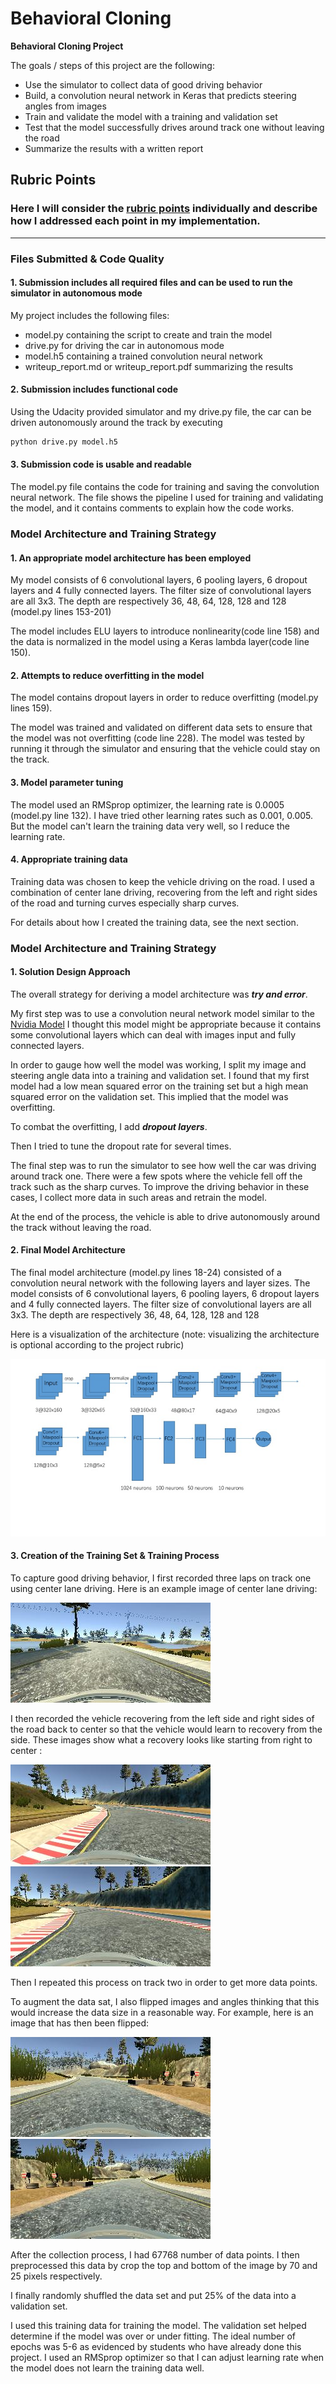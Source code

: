 # **Behavioral Cloning** 

**Behavioral Cloning Project**

The goals / steps of this project are the following:
* Use the simulator to collect data of good driving behavior
* Build, a convolution neural network in Keras that predicts steering angles from images
* Train and validate the model with a training and validation set
* Test that the model successfully drives around track one without leaving the road
* Summarize the results with a written report


[//]: # (Image References)

[image1]: ./examples/placeholder.png "Model Visualization"
[image2]: ./examples/placeholder.png "Grayscaling"
[image3]: ./examples/placeholder_small.png "Recovery Image"
[image4]: ./examples/placeholder_small.png "Recovery Image"
[image5]: ./examples/placeholder_small.png "Recovery Image"
[image6]: ./examples/placeholder_small.png "Normal Image"
[image7]: ./examples/placeholder_small.png "Flipped Image"

## Rubric Points
### Here I will consider the [rubric points](https://review.udacity.com/#!/rubrics/432/view) individually and describe how I addressed each point in my implementation.  

---
### Files Submitted & Code Quality

#### 1. Submission includes all required files and can be used to run the simulator in autonomous mode

My project includes the following files:
* model.py containing the script to create and train the model
* drive.py for driving the car in autonomous mode
* model.h5 containing a trained convolution neural network 
* writeup_report.md or writeup_report.pdf summarizing the results

#### 2. Submission includes functional code
Using the Udacity provided simulator and my drive.py file, the car can be driven autonomously around the track by executing 
```sh
python drive.py model.h5
```

#### 3. Submission code is usable and readable

The model.py file contains the code for training and saving the convolution neural network. The file shows the pipeline I used for training and validating the model, and it contains comments to explain how the code works.

### Model Architecture and Training Strategy

#### 1. An appropriate model architecture has been employed

My model consists of 6 convolutional layers, 6 pooling layers, 6 dropout layers and 4 fully connected layers. The filter size of convolutional layers are all 3x3. The depth are respectively 36, 48, 64, 128, 128 and 128 (model.py lines 153-201)

The model includes ELU layers to introduce nonlinearity(code line 158) and the data is normalized in the model using a Keras lambda layer(code line 150).

#### 2. Attempts to reduce overfitting in the model

The model contains dropout layers in order to reduce overfitting (model.py lines 159). 

The model was trained and validated on different data sets to ensure that the model was not overfitting (code line 228). The model was tested by running it through the simulator and ensuring that the vehicle could stay on the track.

#### 3. Model parameter tuning

The model used an RMSprop optimizer, the learning rate is 0.0005 (model.py line 132). I have tried other learning rates such as 0.001, 0.005. But the model can't learn the training data very well, so I reduce the learning rate.

#### 4. Appropriate training data

Training data was chosen to keep the vehicle driving on the road. I used a combination of center lane driving, recovering from the left and right sides of the road and turning curves especially sharp curves.

For details about how I created the training data, see the next section. 

### Model Architecture and Training Strategy

#### 1. Solution Design Approach

The overall strategy for deriving a model architecture was ***try and error***.

My first step was to use a convolution neural network model similar to the [Nvidia Model](http://images.nvidia.com/content/tegra/automotive/images/2016/solutions/pdf/end-to-end-dl-using-px.pdf) I thought this model might be appropriate because it contains some convolutional layers which can deal with images input and fully connected layers.

In order to gauge how well the model was working, I split my image and steering angle data into a training and validation set. I found that my first model had a low mean squared error on the training set but a high mean squared error on the validation set. This implied that the model was overfitting. 

To combat the overfitting, I add ***dropout layers***. 

Then I tried to tune the dropout rate for several times.

The final step was to run the simulator to see how well the car was driving around track one. There were a few spots where the vehicle fell off the track such as the sharp curves. To improve the driving behavior in these cases, I collect more data in such areas and retrain the model.

At the end of the process, the vehicle is able to drive autonomously around the track without leaving the road.

#### 2. Final Model Architecture

The final model architecture (model.py lines 18-24) consisted of a convolution neural network with the following layers and layer sizes. The model consists of 6 convolutional layers, 6 pooling layers, 6 dropout layers and 4 fully connected layers. The filter size of convolutional layers are all 3x3. The depth are respectively 36, 48, 64, 128, 128 and 128

Here is a visualization of the architecture (note: visualizing the architecture is optional according to the project rubric)

![Model Architecture](https://github.com/LiyuanLacfo/SelfDrivingCarProject/blob/master/P3_BahaviorClone/model_arc_1.jpg)

#### 3. Creation of the Training Set & Training Process

To capture good driving behavior, I first recorded three laps on track one using center lane driving. Here is an example image of center lane driving:

![center lane](https://github.com/LiyuanLacfo/SelfDrivingCarProject/blob/master/P3_BahaviorClone/center_1.jpg)

I then recorded the vehicle recovering from the left side and right sides of the road back to center so that the vehicle would learn to recovery from the side. These images show what a recovery looks like starting from right to center :

![go back 1](https://github.com/LiyuanLacfo/SelfDrivingCarProject/blob/master/P3_BahaviorClone/go_back_1.jpg)
![go back 2](https://github.com/LiyuanLacfo/SelfDrivingCarProject/blob/master/P3_BahaviorClone/go_back_2.jpg)

Then I repeated this process on track two in order to get more data points.

To augment the data sat, I also flipped images and angles thinking that this would increase the data size in a reasonable way. For example, here is an image that has then been flipped:

![normal](https://github.com/LiyuanLacfo/SelfDrivingCarProject/blob/master/P3_BahaviorClone/image_normal.jpg)
![flip](https://github.com/LiyuanLacfo/SelfDrivingCarProject/blob/master/P3_BahaviorClone/flip_image.jpg)


After the collection process, I had 67768 number of data points. I then preprocessed this data by crop the top and bottom of the image by 70 and 25 pixels respectively.


I finally randomly shuffled the data set and put 25% of the data into a validation set. 

I used this training data for training the model. The validation set helped determine if the model was over or under fitting. The ideal number of epochs was 5-6 as evidenced by students who have already done this project. I used an RMSprop optimizer so that I can adjust learning rate when the model does not learn the training data well.


